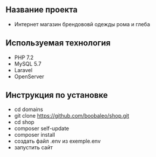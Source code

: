 ## Название проекта
-  Интернет магазин брендововй одежды рома и глеба

## Используемая технология
- PHP 7.2
- MySQL 5.7
- Laravel
- OpenServer

## Инструкция по установке 
- cd domains
- git clone https://github.com/boobaleo/shop.git
- cd shop
- composer self-update
- composer install
- создать файл .env из exemple.env
- запустить сайт